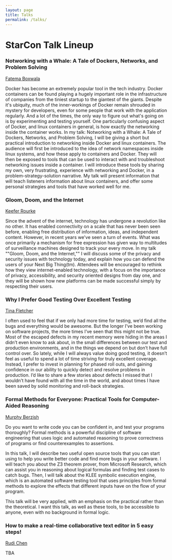 ```yaml
---
layout: page
title: Talks
permalink: /talks/
---
```


<div class="pretty-links">

# StarCon Talk Lineup

### Notworking with a Whale: A Tale of Dockers, Networks, and Problem Solving

[Fatema Boxwala](/speakers#fatema-boxwala)

<p class="abstract">
Docker has become an extremely popular tool in the tech industry. Docker containers can be found playing a hugely important role in the infrastructure of companies from the tiniest startup to the giantest of the giants. Despite it's ubiquity, much of the inner-workings of Docker remain shrouded in mystery for developers, even for some people that work with the application regularly.  And a lot of the times, the only way to figure out what's going on is by experimenting and testing yourself. One particularly confusing aspect of Docker, and linux containers in general, is how exactly the networking inside the container works. In my talk: Notworking with a Whale: A Tale of Dockers, Networks, and Problem Solving, I will be giving a short but practical introduction to networking inside Docker and linux containers. The audience will first be introduced to the idea of network namespaces inside linux systems, and how these apply to containers and Docker. They will then be exposed to tools that can be used to interact with and troubleshoot networking issues inside a container. I will introduce these tools by sharing my own, very frustrating, experience with networking and Docker, in a problem-strategy-solution narrative. My talk will present information that will teach listeners information about linux containers, and offer some personal strategies and tools that have worked well for me.
</p>


### Gloom, Doom, and the Internet

[Keefer Rourke](/speakers#keefer-rourke)

<p class="abstract">
Since the advent of the internet, technology has undergone a revolution like no other. It has enabled connectivity on a scale that has never been seen before, enabling free distribution of information, ideas, and independent content. However, in recent years we've seen a turn of events. What was once primarily a mechanism for free expression has given way to multitudes of surveillance machines designed to track your every move. In my talk ""Gloom, Doom, and the Internet,"" I will discuss some of the privacy and security issues with technology today, and explain how you can defend the users of your Next Big Thing(tm). Attendees will be encouraged to rethink how they view internet-enabled technology, with a focus on the importance of privacy, accessibility, and security oriented designs from day one, and they will be shown how new platforms can be made successful simply by respecting their users.
</p>

### Why I Prefer Good Testing Over Excellent Testing

[Tina Fletcher](/speakers#tina-fletcher)

<p class="abstract">
I often used to feel that if we only had more time for testing, we’d find all the bugs and everything would be awesome. But the longer I’ve been working on software projects, the more times I’ve seen that this might not be true. Most of the escaped defects in my recent memory were hiding in the areas I didn’t even know to ask about, in the small differences between our test and production environments, and in the things we depend on but don’t have full control over. So lately, while I will always value doing good testing, it doesn’t feel as useful to spend a lot of time striving for truly excellent coverage. Instead, I prefer to invest in planning for phased roll outs, and gaining confidence in our ability to quickly detect and resolve problems in production. I’d like to share a few stories about defects I missed that I wouldn’t have found with all the time in the world, and about times I have been saved by solid monitoring and roll-back strategies.
</p>

### Formal Methods for Everyone: Practical Tools for Computer-Aided Reasoning

[Murphy Berzish](/speakers#murphy-berzish)

<p class="abstract">
Do you want to write code you can be confident in, and test your programs thoroughly? Formal methods is a powerful discipline of software engineering that uses logic and automated reasoning to prove correctness of programs or find counterexamples to assertions.

In this talk, I will describe two useful open source tools that you can start using to help you write better code and find more bugs in your software. I will teach you about the Z3 theorem prover, from Microsoft Research, which can assist you in reasoning about logical formulas and finding test cases to catch bugs. Then, I will talk about the KLEE symbolic execution engine, which is an automated software testing tool that uses principles from formal methods to explore the effects that different inputs have on the flow of your program.

This talk will be very applied, with an emphasis on the practical rather than the theoretical. I want this talk, as well as these tools, to be accessible to anyone, even with no background in formal logic.
</p>


### How to make a real-time collaborative text editor in 5 easy steps!

[Rudi Chen](/speakers#rudi-chen)

<p class="abstract">
TBA
</p>
